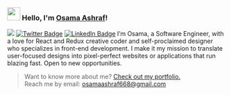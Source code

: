### <img src="https://media.giphy.com/media/hvRJCLFzcasrR4ia7z/giphy.gif" width="30px"> Hello, I'm [Osama Ashraf](https://github.com/osamaashraf6)!


![](https://komarev.com/ghpvc/?username=osamaashraf6&label=VIEWS)
[![Twitter Badge](https://img.shields.io/badge/Twitter-Profile-informational?style=flat&logo=twitter&logoColor=white&color=1CA2F1)](https://twitter.com/OsamaAshraf578?t=l75KjrhQgK4h-vSPfgk1gA&s=08)
[![LinkedIn Badge](https://img.shields.io/badge/LinkedIn-Profile-informational?style=flat&logo=linkedin&logoColor=white&color=0D76A8)](https://www.linkedin.com/in/osama-salem-2a046b203)
I’m Osama, a Software Engineer, with a love for React and Redux creative coder and self-proclaimed designer who specializes in front-end development. I make it my mission to translate user-focused designs into pixel-perfect websites or applications that run blazing fast. Open to new opportunities.
> Want to know more about me? [Check out my portfolio.](https://osamaashraf6.github.io/portfolio/)<br>
> Reach me by email: osamaashraf668@gmail.com
